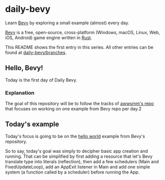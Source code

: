 # daily-bevy

Learn [Bevy](https://bevyengine.org/) by exploring a small example (almost) every day.

[Bevy](https://github.com/bevyengine/bevy/) is a free, open-source, cross-platform (Windows, macOS, Linux, Web, iOS, Android) game engine written in [Rust](https://www.rust-lang.org/).

This README shows the first entry in this series. All other entries can be found at [daily-bevy/branches](https://github.com/awwsmm/daily-bevy/branches).

## Hello, Bevy!

Today is the first day of Daily Bevy.

### Explanation
The goal of this repository will be to follow the tracks of [awwsmm's repo](https://github.com/awwsmm/daily-bevy/blob/master/README.md) that focuses on working on one example from Bevy repo per day.2

## Today's example
Today's focus is going to be on the [hello world](https://github.com/bevyengine/bevy/blob/main/examples/hello_world.rs) example from Bevy's repository.

So to say, today's goal was simply to decipher basic app creation and running. That can be simplified by first adding a resource that let's Bevy translate type into literals (reflection), then add a few schedulers (Main and FixedUpdateLoop), add an AppExit listener in Main and add one simple system (a function called by a scheduler) before running the App.